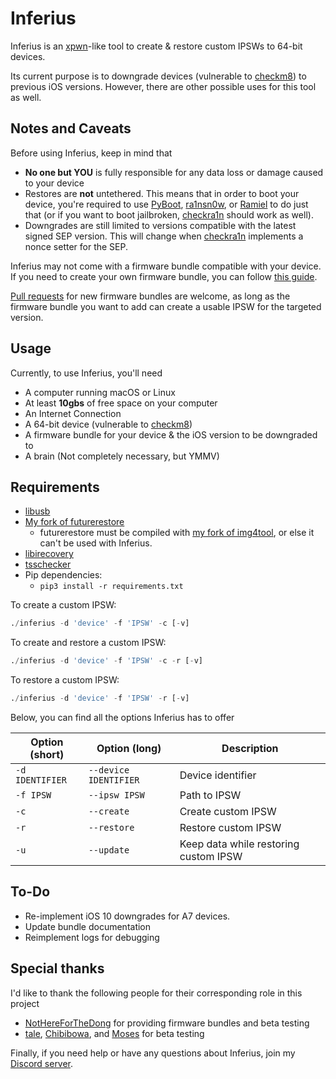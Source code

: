 # Inferius
Inferius is an [xpwn](https://github.com/m1stadev/xpwn)-like tool to create & restore custom IPSWs to 64-bit devices.

Its current purpose is to downgrade devices (vulnerable to [checkm8](https://github.com/axi0mX/ipwndfu)) to previous iOS versions. However, there are other possible uses for this tool as well.

## Notes and Caveats
Before using Inferius, keep in mind that
- **No one but YOU** is fully responsible for any data loss or damage caused to your device
- Restores are **not** untethered. This means that in order to boot your device, you're required to use [PyBoot](https://github.com/MatthewPierson/PyBoot), [ra1nsn0w](https://github.com/tihmstar/ra1nsn0w), or [Ramiel](https://ramiel.app/) to do just that (or if you want to boot jailbroken, [checkra1n](https://checkra.i/n) should work as well).
- Downgrades are still limited to versions compatible with the latest signed SEP version. This will change when [checkra1n](https://checkra.in/) implements a nonce setter for the SEP.

Inferius may not come with a firmware bundle compatible with your device. If you need to create your own firmware bundle, you can follow [this guide](https://github.com/m1stadev/Inferius/wiki/Creating-your-own-Firmware-Bundles).

[Pull requests](https://github.com/m1stadev/inferius-ext/compare) for new firmware bundles are welcome, as long as the firmware bundle you want to add can create a usable IPSW for the targeted version.

## Usage
Currently, to use Inferius, you'll need
- A computer running macOS or Linux
- At least **10gbs** of free space on your computer
- An Internet Connection
- A 64-bit device (vulnerable to [checkm8](https://github.com/axi0mX/ipwndfu))
- A firmware bundle for your device & the iOS version to be downgraded to
- A brain (Not completely necessary, but YMMV)

## Requirements
- [libusb](https://libusb.info/)
- [My fork of futurerestore](https://github.com/m1stadev/futurerestore)
    - futurerestore must be compiled with [my fork of img4tool](https://github.com/m1stadev/img4tool), or else it can't be used with Inferius.
- [libirecovery](https://github.com/libimobiledevice/libirecovery)
- [tsschecker](https://github.com/1Conan/tsschecker)
- Pip dependencies:
    - `pip3 install -r requirements.txt`

To create a custom IPSW:
```py
./inferius -d 'device' -f 'IPSW' -c [-v]
```

To create and restore a custom IPSW:
```py
./inferius -d 'device' -f 'IPSW' -c -r [-v]
```

To restore a custom IPSW:
```py
./inferius -d 'device' -f 'IPSW' -r [-v]
```

Below, you can find all the options Inferius has to offer

| Option (short) | Option (long) | Description |
|----------------|---------------|-------------|
| `-d IDENTIFIER` | `--device IDENTIFIER` | Device identifier |
| `-f IPSW` | `--ipsw IPSW` | Path to IPSW |
| `-c` | `--create` | Create custom IPSW |
| `-r` | `--restore` | Restore custom IPSW |
| `-u` | `--update` | Keep data while restoring custom IPSW |

## To-Do
- Re-implement iOS 10 downgrades for A7 devices.
- Update bundle documentation
- Reimplement logs for debugging

## Special thanks
I'd like to thank the following people for their corresponding role in this project
- [NotHereForTheDong](https://github.com/NotHereForTheDong) for providing firmware bundles and beta testing
- [tale](https://twitter.com/aarnavtale), [Chibibowa](https://twitter.com/Chibibowa), and [Moses](https://twitter.com/MosesBuckwalter) for beta testing

Finally, if you need help or have any questions about Inferius, join my [Discord server](https://m1sta.xyz/discord).
